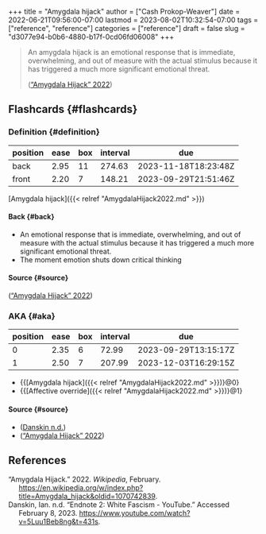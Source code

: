 +++
title = "Amygdala hijack"
author = ["Cash Prokop-Weaver"]
date = 2022-06-21T09:56:00-07:00
lastmod = 2023-08-02T10:32:54-07:00
tags = ["reference", "reference"]
categories = ["reference"]
draft = false
slug = "d3077e94-b0b6-4880-b17f-0cd06fd06008"
+++

> An amygdala hijack is an emotional response that is immediate, overwhelming, and out of measure with the actual stimulus because it has triggered a much more significant emotional threat.
>
> (<a href="#citeproc_bib_item_1">“Amygdala Hijack” 2022</a>)


## Flashcards {#flashcards}


### Definition {#definition}

| position | ease | box | interval | due                  |
|----------|------|-----|----------|----------------------|
| back     | 2.95 | 11  | 274.63   | 2023-11-18T18:23:48Z |
| front    | 2.20 | 7   | 148.21   | 2023-09-29T21:51:46Z |

[Amygdala hijack]({{< relref "AmygdalaHijack2022.md" >}})


#### Back {#back}

-   An emotional response that is immediate, overwhelming, and out of measure with the actual stimulus because it has triggered a much more significant emotional threat.
-   The moment emotion shuts down critical thinking


#### Source {#source}

(<a href="#citeproc_bib_item_1">“Amygdala Hijack” 2022</a>)


### AKA {#aka}

| position | ease | box | interval | due                  |
|----------|------|-----|----------|----------------------|
| 0        | 2.35 | 6   | 72.99    | 2023-09-29T13:15:17Z |
| 1        | 2.50 | 7   | 207.99   | 2023-12-03T16:29:15Z |

-   {{[Amygdala hijack]({{< relref "AmygdalaHijack2022.md" >}})}@0}
-   {{[Affective override]({{< relref "AmygdalaHijack2022.md" >}})}@1}


#### Source {#source}

-   (<a href="#citeproc_bib_item_2">Danskin n.d.</a>)
-   (<a href="#citeproc_bib_item_1">“Amygdala Hijack” 2022</a>)

## References

<style>.csl-entry{text-indent: -1.5em; margin-left: 1.5em;}</style><div class="csl-bib-body">
  <div class="csl-entry"><a id="citeproc_bib_item_1"></a>“Amygdala Hijack.” 2022. <i>Wikipedia</i>, February. <a href="https://en.wikipedia.org/w/index.php?title=Amygdala_hijack&oldid=1070742839">https://en.wikipedia.org/w/index.php?title=Amygdala_hijack&#38;oldid=1070742839</a>.</div>
  <div class="csl-entry"><a id="citeproc_bib_item_2"></a>Danskin, Ian. n.d. “Endnote 2: White Fascism - YouTube.” Accessed February 8, 2023. <a href="https://www.youtube.com/watch?v=5Luu1Beb8ng&t=431s">https://www.youtube.com/watch?v=5Luu1Beb8ng&#38;t=431s</a>.</div>
</div>
